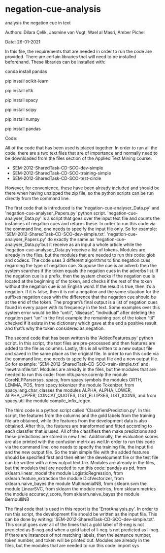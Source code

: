 # negation-cue-analysis

analysis the negation cue in text

Authors: Dilara Çelik, Jasmine van Vugt, Wael al Masri, Amber Pichel

Date: 26-01-2021

In this file, the requirements that are needed in order to run the code are provided.
There are certain libraries that will need to be installed beforehand. These libraries can be installed with:

conda install pandas

pip install scikit-learn

pip install nltk

pip install spacy

pip install scipy

pip install numpy

pip install pandas


Code:

All of the code that has been used is placed together. In order to run all the code, there are a two text files that are of importance and normally need to be downloaded from the files section of the Applied Text Mining course:

- SEM-2012-SharedTask-CD-SCO-dev-simple
- SEM-2012-SharedTask-CD-SCO-training-simple
- SEM-2012-SharedTask-CD-SCO-test-circle

However, for convenience, these have been already included and should be there when having unzipped the zip file, so the python scripts can be run directly from the command line.

The first code that is introduced is the 'negation-cue-analyser_Data.py' and 'negation-cue-analyser_Papers.py' python script. 'negation-cue-analyser_Data.py' is a script that goes over the input text file and counts the instances of negation cues and returns these. In order to run this code via the command line, one needs to specify the input file only. So for example: 'SEM-2012-SharedTask-CD-SCO-dev-simple.txt'. 'negation-cue-analyser_Papers.py' do exactly the same as 'negation-cue-analyser_Data.py'but it receive as an input a whole article while the 'negation-cue-analyser_Data.py'receive a list of tokens. Modules are already in the files, but the modules that are needed to run this code: glob and codecs. The code uses 3 different algorithms to find negation cues regarding the type of negation cue. Suppose the cue is an adverb then the system searches if the token equals the negation cues in the adverbs list. If the negation cue is a prefix, then the system checks if the negation cue is located at the beginning of the token, and checks if the rest of the token without the negation cue is an English word. If the result is true, then it’s a negation. If it is false, then it is not a negation and the same situation for the suffixes negation cues with the difference that the negation cue should be at the end of the token.
The program’s final output is a list of negation cues found in every paper with its frequency in the text.
Some examples over this system error would be like “until”, “disease”, “individual” after deleting the negation part “un” in the first example the remaining part of the token “til” checked if it exists in the dictionary which gave at the end a positive result and that’s why the token considered as negation.


The second code that has been written is the 'AddedFeatures.py' python script. In this script, the text files are pre-processed and then features are added to the file as columns. Lastly, this is all written to a new output file and saved in the same place as the original file. In order to run this code via the command line, one needs to specify the input file and a new output file. So for example: 'SEM-2012-SharedTask-CD-SCO-train-simple.txt' and 'newtrainfile.txt'. Modules are already in the files, but the modules that are needed to run this code: from nltk.parse.corenlp the module CoreNLPParsersys, spacy, from spacy.symbols the modules ORTH, LEMMA, POS, from spacy.tokenizer the module Tokenizer, from spacy.lang.char_classes the modules ALPHA, ALPHA_LOWER, ALPHA_UPPER, CONCAT_QUOTES, LIST_ELLIPSES, LIST_ICONS, and from spacy.util the module compile_infix_regex.

The third code is a python script called 'ClassifiersPrediction.py'. In this script, the features from the columns and the gold labels from the training file are obtained, while the features from the development data is also obtained. After this, the features are transformed and fitted according to each classfier that is used. All of the classifiers then make predictions and these predictions are stored in new files. Additionally, the evaluation scores are also printed with the confusion metrix as well.In order to run this code via the command line, one needs to specify the training file, the input file and the new output file. So the train simple file with the added features should be specified first and then either the development file or the test file can be written with a new output text file. Modules are already in the files, but the modules that are needed to run this code: pandas as pd, from sklearn.linear_model the module LogisticRegression, from sklearn.feature_extraction the module DictVectorizer, from sklearn.naive_bayes the module MultinomialNB, from sklearn.svm the module LinearSVC, from sklearn the module metrics, from sklearn.metrics the module accuracy_score, from sklearn.naive_bayes the module BernoulliNB

The final code that is used in this report is the 'ErrorAnalysis.py'. In order to run this script, the development file should be written as the input file. This can be done by writing: 'SEM-2012-SharedTask-CD-SCO-dev-simple.txt'. This script goes over all of the times that a gold label of B-neg is not predicted as B-neg and when a gold label of I-neg is not predicted as I-neg. If there are instances of not matching labels, then the sentence number, token number, and token will be printed out. Modules are already in the files, but the modules that are needed to run this code: import sys
